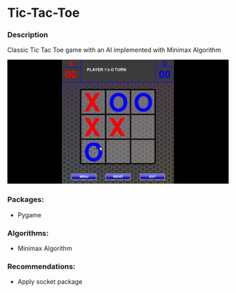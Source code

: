 # Tic-Tac-Toe

### Description
Classic Tic Tac Toe game with an AI implemented with Minimax Algorithm

![alt text](https://github.com/JoboFernandez/Tic-Tac-Toe/blob/master/images/sample_image.png?raw=true)

### Packages:
- Pygame

### Algorithms: 
- Minimax Algorithm

### Recommendations:
- Apply socket package
